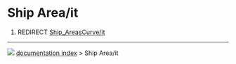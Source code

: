 # Ship Area/it
1.  REDIRECT [Ship_AreasCurve/it](Ship_AreasCurve/it.md)



---
![](images/Button_right.svg) [documentation index](../README.md) > Ship Area/it
